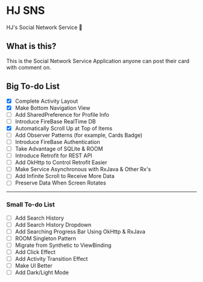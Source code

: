 # HJ SNS
HJ's Social Network Service :couplekiss:

## What is this?
This is the Social Network Service Application anyone can post their card with comment on. 

## Big To-do List 
- [X] Complete Activity Layout 
- [X] Make Bottom Navigation View
- [ ] Add SharedPreference for Profile Info
- [ ] Introduce FireBase RealTime DB
- [X] Automatically Scroll Up at Top of Items
- [ ] Add Observer Patterns (for example, Cards Badge)
- [ ] Introduce FireBase Authentication
- [ ] Take Advantage of SQLite & ROOM 
- [ ] Introduce Retrofit for REST API 
- [ ] Add OkHttp to Control Retrofit Easier 
- [ ] Make Service Asynchronous with RxJava & Other Rx's 
- [ ] Add Infinite Scroll to Receive More Data 
- [ ] Preserve Data When Screen Rotates

----------------
### Small To-do List 
- [ ] Add Search History 
- [ ] Add Search History Dropdown
- [ ] Add Searching Progress Bar Using OkHttp & RxJava
- [ ] ROOM Singleton Pattern 
- [ ] Migrate from Synthetic to ViewBinding 
- [ ] Add Click Effect
- [ ] Add Activity Transition Effect
- [ ] Make UI Better
- [ ] Add Dark/Light Mode
